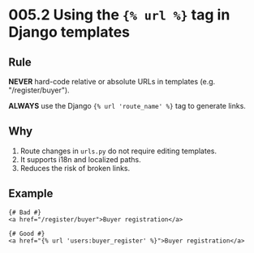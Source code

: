# 005.2 Using the `{% url %}` tag in Django templates

## Rule

**NEVER** hard-code relative or absolute URLs in templates (e.g. "/register/buyer").

**ALWAYS** use the Django `{% url 'route_name' %}` tag to generate links.

## Why

1. Route changes in `urls.py` do not require editing templates.
2. It supports i18n and localized paths.
3. Reduces the risk of broken links.

## Example

```django
{# Bad #}
<a href="/register/buyer">Buyer registration</a>

{# Good #}
<a href="{% url 'users:buyer_register' %}">Buyer registration</a>
``` 
